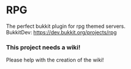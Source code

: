 # RPG
The perfect bukkit plugin for rpg themed servers.  
BukkitDev: https://dev.bukkit.org/projects/rpg

### This project needs a wiki!
Please help with the creation of the wiki!
